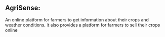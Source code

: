 ## AgriSense:

An online platform for farmers to get information about their crops and weather conditions. It also provides a platform for farmers to sell their crops online
